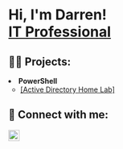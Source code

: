 <style>
  ul.a {
  list-style-type: circle;
}
</style>
<h1>Hi, I'm Darren! <br/><a href="https://www.linkedin.com/in/darrentrecojr/">IT Professional</a></h1>

<h2>👨‍💻 Projects:</h2>
<li><b>PowerShell</b>
<ul class="a" dir="auto">
<li><a href="https://github.com/dgftjr/ActiveDirectoryLab">[Active Directory Home Lab]</a> </li>
<!-- <li></li>
<li></li>
<li></li> -->
</ul>

<h2> 🤳 Connect with me:</h2>

[<img align="left" alt="Darren Treco Jr. | LinkedIn" width="22px" src="https://cdn.jsdelivr.net/npm/simple-icons@v3/icons/linkedin.svg" />][linkedin]

[linkedin]: https://linkedin.com/in/darrentrecojr

<!--
**joshmadakor1/joshmadakor1** is a ✨ _special_ ✨ repository because its `README.md` (this file) appears on your GitHub profile.

Here are some ideas to get you started:

- 🔭 I’m currently working on ...
- 🌱 I’m currently learning ...
- 👯 I’m looking to collaborate on ...
- 🤔 I’m looking for help with ...
- 💬 Ask me about ...
- 📫 How to reach me: ...
- 😄 Pronouns: ...
- ⚡ Fun fact: ...
-->
